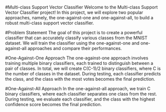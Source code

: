 #Multi-class Support Vector Classifier
Welcome to the Multi-class Support Vector Classifier project! In this project, we will explore two popular approaches, namely, the one-against-one and one-against-all, to build a robust multi-class support vector classifier.

#Problem Statement
The goal of this project is to create a powerful classifier that can accurately classify various classes from the MNIST dataset. We will train the classifier using the one-against-one and one-against-all approaches and compare their performances.

#One-Against-One Approach
The one-against-one approach involves training multiple binary classifiers, each trained to distinguish between a pair of classes. In total, we will create C(C-1)/2 binary classifiers, where C is the number of classes in the dataset. During testing, each classifier predicts the class, and the class with the most votes becomes the final prediction.

#One-Against-All Approach
In the one-against-all approach, we train C binary classifiers, where each classifier separates one class from the rest. During testing, we evaluate each classifier, and the class with the highest confidence score becomes the final prediction.
